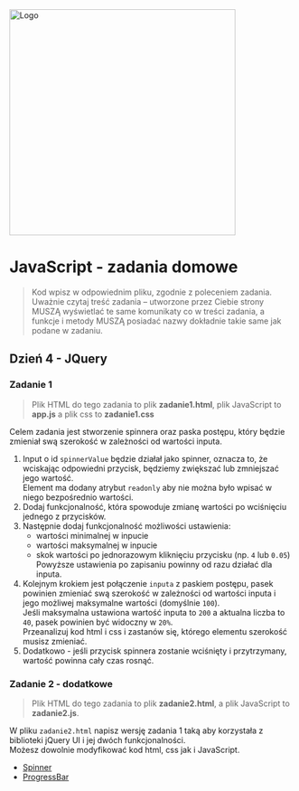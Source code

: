 <img alt="Logo" src="http://coderslab.pl/svg/logo-coderslab.svg" width="400">

# JavaScript - zadania domowe
> Kod wpisz w odpowiednim pliku, zgodnie z poleceniem zadania.
Uważnie czytaj treść zadania – utworzone przez Ciebie strony MUSZĄ wyświetlać te same komunikaty co w treści zadania, a funkcje i metody MUSZĄ posiadać nazwy dokładnie takie same jak podane
w zadaniu.

## Dzień 4 - JQuery

### Zadanie 1

> Plik HTML do tego zadania to plik **zadanie1.html**, plik JavaScript to **app.js** a plik css to **zadanie1.css**

Celem zadania jest stworzenie spinnera oraz paska postępu, który będzie zmieniał swą szerokość w zależności od wartości inputa.

1. Input o id `spinnerValue` będzie działał jako spinner, oznacza to, że wciskając odpowiedni przycisk, będziemy zwiększać lub zmniejszać jego wartość.  
   Element ma dodany atrybut `readonly` aby nie można było wpisać w niego bezpośrednio wartości.    
2. Dodaj funkcjonalność, która spowoduje zmianę wartości po wciśnięciu jednego z przycisków.  
3. Następnie dodaj funkcjonalność możliwości ustawienia:  
   * wartości minimalnej w inpucie
   * wartości maksymalnej w inpucie
   * skok wartości po jednorazowym kliknięciu przycisku (np. `4` lub `0.05`)
   Powyższe ustawienia po zapisaniu powinny od razu działać dla inputa.
4. Kolejnym krokiem jest połączenie `inputa` z paskiem postępu, pasek powinien zmieniać swą szerokość w zależności od wartości inputa i jego możliwej maksymalne wartości (domyślnie `100`).  
   Jeśli maksymalna ustawiona wartość inputa to `200` a aktualna liczba to `40`, pasek powinien być widoczny w `20%`.  
   Przeanalizuj kod html i css i zastanów się, którego elementu szerokość musisz zmieniać.  
5. Dodatkowo - jeśli przycisk spinnera zostanie wciśnięty i przytrzymany, wartość powinna cały czas rosnąć.   

### Zadanie 2 - dodatkowe

>Plik HTML do tego zadania to plik **zadanie2.html**, a plik JavaScript to **zadanie2.js**.

W pliku `zadanie2.html` napisz wersję zadania 1 taką aby korzystała z biblioteki jQuery UI i jej dwóch funkcjonalności.  
Możesz dowolnie modyfikować kod html, css jak i JavaScript.  

* [Spinner](https://jqueryui.com/spinner/)
* [ProgressBar](https://jqueryui.com/progressbar/)